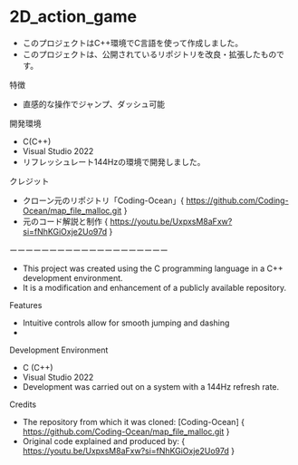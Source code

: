 # 2D_action_game
- このプロジェクトはC++環境でC言語を使って作成しました。
- このプロジェクトは、公開されているリポジトリを改良・拡張したものです。

特徴
- 直感的な操作でジャンプ、ダッシュ可能

開発環境
- C(C++)
- Visual Studio 2022
- リフレッシュレート144Hzの環境で開発しました。

クレジット
- クローン元のリポジトリ「Coding-Ocean」{ https://github.com/Coding-Ocean/map_file_malloc.git }
- 元のコード解説と制作 { https://youtu.be/UxpxsM8aFxw?si=fNhKGiOxje2Uo97d }

ーーーーーーーーーーーーーーーーーーーー
- This project was created using the C programming language in a C++ development environment.
- It is a modification and enhancement of a publicly available repository.

Features
- Intuitive controls allow for smooth jumping and dashing
- 
Development Environment
- C (C++)
- Visual Studio 2022
- Development was carried out on a system with a 144Hz refresh rate.

Credits
- The repository from which it was cloned: [Coding-Ocean] { https://github.com/Coding-Ocean/map_file_malloc.git }
- Original code explained and produced by:  { https://youtu.be/UxpxsM8aFxw?si=fNhKGiOxje2Uo97d }



